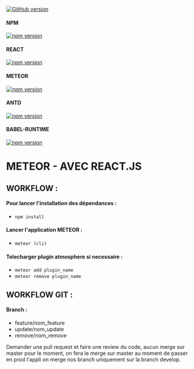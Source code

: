 [![GitHub version](https://badge.fury.io/gh/SIMAM77%2Fprojet-meteor-react.svg)](https://badge.fury.io/gh/SIMAM77%2Fprojet-meteor-react)
#### NPM
[![npm version](https://badge.fury.io/js/npm.svg)](https://badge.fury.io/js/npm)
#### REACT
[![npm version](https://badge.fury.io/js/react.svg)](https://badge.fury.io/js/react)
#### METEOR
[![npm version](https://badge.fury.io/js/meteor.svg)](https://badge.fury.io/js/meteor)
#### ANTD 
[![npm version](https://badge.fury.io/js/antd.svg)](https://badge.fury.io/js/antd)
#### BABEL-RUNTIME
[![npm version](https://badge.fury.io/js/babel-runtime.svg)](https://badge.fury.io/js/babel-runtime)

# METEOR - AVEC REACT.JS

## WORKFLOW : 

#### Pour lancer l'installation des dépendances : 
- `` npm install ``

#### Lancer l'application METEOR : 
- `` meteor (cli) ``

#### Telecharger plugin atmosphere si necessaire : 
- `` meteor add plugin_name ``
- `` meteor remove plugin_name ``

## WORKFLOW GIT :

#### Branch : 

- feature/nom_feature
- update/nom_update
- remove/nom_remove

Demander une pull request et faire une review du code, aucun merge sur master
pour le moment, on fera le merge sur master au moment de passer en prod l'appli 
on merge nos branch uniquement sur la branch develop. 
